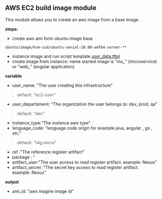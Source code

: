 AWS EC2 build image module
---
This module allows you to create an aws image from a base image.

**steps:**
* create aws ami form ubuntu image base
````
ubuntu/image/hvm-ssd/ubuntu-xenial-20.08-amf64-server-**
````
* instance image and run script template [user_data.tftpl](https://github.com/Iberia-Ent/software-engineering--reference-architecture--workflow/blob/main/terraform/modules/aws-ec2-image-iberia/user_data.tftpl)
* create image from instance: name started image is "ms_" (microservice) or "web_" (angular application)


**variable**

* user_name: "The user creating this infrastructure"   
>default: "ec2-user"
* user_departament: "The organization the user belongs to: dev, prod, qa"
>default: "dev"
* instance_type:"The instance aws type"
* lenguage_code: "lenguage code origin for example java, angular , go , etc."
> default: "t4g.micro"
* ref :"The reference register artifact"
* package : "
* artifact_user:"The user access to read register artifact. example: Nexus"
* artifact_secret :"The secret key access to read register artifact. example: Nexus"

**output**
* ami_id: "aws magine image id" 